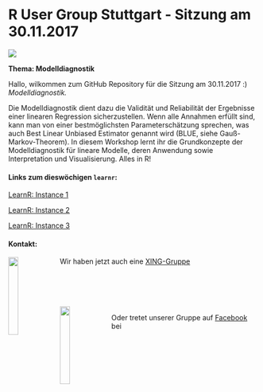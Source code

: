 # R User Group Stuttgart - Sitzung am 30.11.2017

![](images/header2.png)

**Thema: Modelldiagnostik**

Hallo, wilkommen zum GitHub Repository für die Sitzung am 30.11.2017 :)
*Modelldiagnostik.*

Die Modelldiagnostik dient dazu die Validität und Reliabilität der Ergebnisse einer linearen Regression sicherzustellen. Wenn alle Annahmen erfüllt sind, kann man von einer bestmöglichsten Parameterschätzung sprechen, was auch Best Linear Unbiased Estimator genannt wird (BLUE, siehe Gauß-Markov-Theorem). In diesem Workshop lernt ihr die Grundkonzepte der Modelldiagnostik für lineare Modelle, deren Anwendung sowie Interpretation und Visualisierung. Alles in R!

#### **Links zum dieswöchigen `learnr`:**

[LearnR: Instance 1](https://favstats.shinyapps.io/regdiag1/)

[LearnR: Instance 2](https://favstats.shinyapps.io/regdiag2/)

[LearnR: Instance 3](https://favstats.shinyapps.io/regdiag3/)





#### **Kontakt:**

<img src="images/xing.jpg" align = "left" width = "20%">

Wir haben jetzt auch eine [XING-Gruppe](https://www.xing.com/communities/groups/r-user-group-stuttgart-c0de-1101184)

<br>
<br>
<br>
<br>


<img src="images/facebook.png" align = "left" width = "20%">

Oder tretet unserer Gruppe auf [Facebook](https://www.facebook.com/groups/rstuttgart/) bei

<br>
<br>


